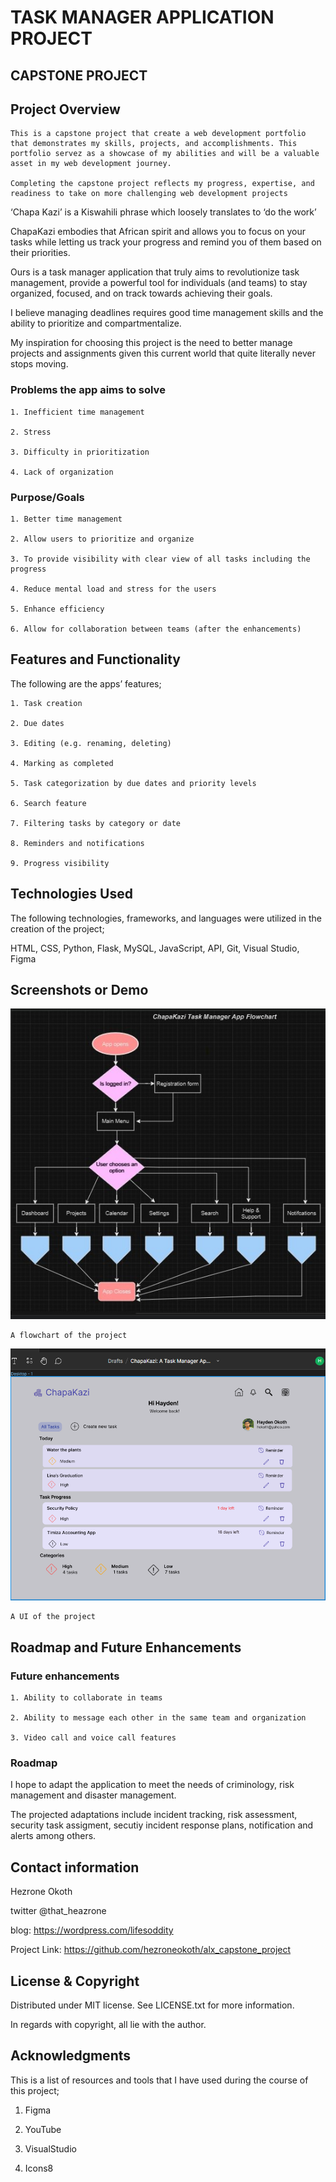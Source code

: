 # TASK MANAGER APPLICATION PROJECT

## CAPSTONE PROJECT

<!--- ## Project Objective

The objective of the capstone project is to create a web development portfolio that demonstrates your skills, projects, and accomplishments. This portfolio will serve as a showcase of your abilities and will be a valuable asset in your web development journey. By completing the capstone project, you will have a comprehensive portfolio that reflects your progress, expertise, and readiness to take on more challenging web development projects. --->

## Project Overview

<!--- Provide a brief description of the project, its purpose, and goals. Explain what problem the project aims to solve or what value it brings to users. --->

    This is a capstone project that create a web development portfolio that demonstrates my skills, projects, and accomplishments. This portfolio servez as a showcase of my abilities and will be a valuable asset in my web development journey.
    
    Completing the capstone project reflects my progress, expertise, and readiness to take on more challenging web development projects

‘Chapa Kazi’ is a Kiswahili phrase which loosely translates to ‘do the work’

ChapaKazi embodies that African spirit and allows you to focus on your tasks while letting us track your progress and remind you of them based on their priorities.

Ours is a task manager application that truly aims to revolutionize task management, provide a powerful tool for individuals (and teams) to stay organized, focused, and on track towards achieving their goals.

I believe managing deadlines requires good time management skills and the ability to prioritize and compartmentalize.

My inspiration for choosing this project is the need to better manage projects and assignments given this current world that quite literally never stops moving.

### Problems the app aims to solve

    1. Inefficient time management

    2. Stress

    3. Difficulty in prioritization

    4. Lack of organization

### Purpose/Goals

    1. Better time management

    2. Allow users to prioritize and organize

    3. To provide visibility with clear view of all tasks including the progress

    4. Reduce mental load and stress for the users

    5. Enhance efficiency

    6. Allow for collaboration between teams (after the enhancements)

## Features and Functionality

The following are the apps’ features;

    1. Task creation

    2. Due dates

    3. Editing (e.g. renaming, deleting)

    4. Marking as completed

    5. Task categorization by due dates and priority levels

    6. Search feature

    7. Filtering tasks by category or date

    8. Reminders and notifications

    9. Progress visibility

## Technologies Used

The following technologies, frameworks, and languages were utilized in the creation of the project;

HTML, CSS, Python, Flask, MySQL, JavaScript, API, Git, Visual Studio, Figma

## Screenshots or Demo

<!--- Include screenshots or a link to a live demo if available. Visual representations can help readers understand the project’s appearance and functionality. --->

![Alt text](<ChapaKazi Flowchart.jpg>)

    A flowchart of the project

![Alt text](<ChapaKazi UI.png>)

    A UI of the project

## Roadmap and Future Enhancements

<!--- Share any future plans or potential improvements for the project. This could include additional features, performance optimizations, or scalability considerations. --->

### Future enhancements

    1. Ability to collaborate in teams

    2. Ability to message each other in the same team and organization

    3. Video call and voice call features

### Roadmap

I hope to adapt the application to meet the needs of criminology, risk management and disaster management.

The projected adaptations include incident tracking, risk assessment, security task assigment, secutiy incident response plans, notification and alerts among others.

## Contact information

Hezrone Okoth

twitter @that_heazrone

blog: https://wordpress.com/lifesoddity

Project Link: https://github.com/hezroneokoth/alx_capstone_project

## License & Copyright

Distributed under MIT license. See LICENSE.txt for more information.

In regards with copyright, all lie with the author.

## Acknowledgments

This is a list of resources and tools that I have used during the course of this project;

1. Figma

2. YouTube

3. VisualStudio

4. Icons8